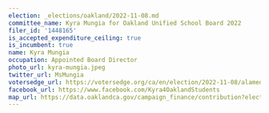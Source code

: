 ```yaml
---
election: _elections/oakland/2022-11-08.md
committee_name: Kyra Mungia for Oakland Unified School Board 2022
filer_id: '1448165'
is_accepted_expenditure_ceiling: true
is_incumbent: true
name: Kyra Mungia
occupation: Appointed Board Director
photo_url: kyra-mungia.jpeg
twitter_url: MsMungia
votersedge_url: https://votersedge.org/ca/en/election/2022-11-08/alameda-county/school-director-oakland-unified-school-district-trustee-area-6/kyra-mungia
facebook_url: https://www.facebook.com/Kyra4OaklandStudents
map_url: https://data.oaklandca.gov/campaign_finance/contribution?electionYear=2022&candidates=1448165&since=2020-02-22&until=2022-06-30
---
```

